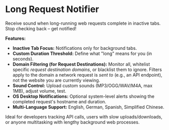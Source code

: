 # Long Request Notifier

Receive sound when long-running web requests complete in inactive tabs. Stop checking back – get notified!

**Features:**

*   **Inactive Tab Focus:** Notifications only for background tabs.
*   **Custom Duration Threshold:** Define what "long" means for you (in seconds).
*   **Domain Filtering (for Request Destinations):** Monitor all, whitelist specific *request destination domains*, or blacklist them to ignore. Filters apply to the domain a network request is *sent to* (e.g., an API endpoint), not the website you are currently viewing.
*   **Sound Control:** Upload custom sounds (MP3/OGG/WAV/M4A, max 1MB), adjust volume, test.
*   **OS Desktop Notifications:** Optional system-level alerts showing the completed request's hostname and duration.
*   **Multi-Language Support:** English, German, Spanish, Simplified Chinese.

Ideal for developers tracking API calls, users with slow uploads/downloads, or anyone multitasking with lengthy background web processes.
